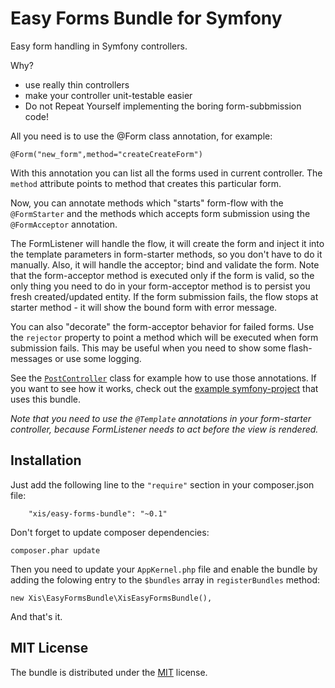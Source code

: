 Easy Forms Bundle for Symfony
=============================

Easy form handling in Symfony controllers.

Why?

- use really thin controllers
- make your controller unit-testable easier
- Do not Repeat Yourself implementing the boring form-subbmission code!

All you need is to use the @Form class annotation, for example:

`@Form("new_form",method="createCreateForm")`

With this annotation you can list all the forms used in current controller. The `method` attribute points to method that creates this particular form.

Now, you can annotate methods which "starts" form-flow with the `@FormStarter` and the methods which accepts form submission using the `@FormAcceptor` annotation.

The FormListener will handle the flow, it will create the form and inject it into the template parameters in form-starter methods, so you don't have to do it manually.
Also, it will handle the acceptor; bind and validate the form. Note that the form-acceptor method is executed only if the form is valid, so the only thing you need to do in your form-acceptor method is to persist you fresh created/updated entity.
If the form submission fails, the flow stops at starter method - it will show the bound form with error message.

You can also "decorate" the form-acceptor behavior for failed forms. 
Use the `rejector` property to point a method which will be executed when form submission fails. This may be useful when you need to show some flash-messages or use some logging.

See the [`PostController`](Resources/example/Controller/PostController.php) class for example how to use those annotations. If you want to see how it works, check out the [example symfony-project](https://github.com/thanek/easy-forms-bundle-example) that uses this bundle.

*Note that you need to use the `@Template` annotations in your form-starter controller, because FormListener needs to act before the view is rendered.* 

Installation
------------

Just add the following line to the `"require"` section in your composer.json file:

```
    "xis/easy-forms-bundle": "~0.1"
```

Don't forget to update composer dependencies:

```
composer.phar update
```

Then you need to update your `AppKernel.php` file and enable the bundle by adding the folowing entry to the `$bundles` array in `registerBundles` method:

```
new Xis\EasyFormsBundle\XisEasyFormsBundle(),
```

And that's it.

MIT License
-----------

The bundle is distributed under the [MIT](http://opensource.org/licenses/MIT) license.
